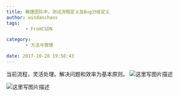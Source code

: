 ```yaml
---
title: 敏捷团队中，测试流程定义及Bug分级定义
author: windanchaos
tags: 
       - FromCSDN

category: 
       - 方法与管理

date: 2017-10-28 19:58:43
---
```

当前流程，灵活处理。解决问题和效率为基本原则。
![这里写图片描述](/images/dn.net-20171028195316132-watermark-2-text-aHR0cDovL2Jsb2cuY3Nkbi5uZXQvd2luZGFuY2hhb3M=-font-5a6L5L2T-fontsize-400-fill-I0JBQkFCMA==-dissolve-70-gravity-SouthEast.png)

![这里写图片描述](/images/dn.net-20171028195334175-watermark-2-text-aHR0cDovL2Jsb2cuY3Nkbi5uZXQvd2luZGFuY2hhb3M=-font-5a6L5L2T-fontsize-400-fill-I0JBQkFCMA==-dissolve-70-gravity-SouthEast.png)